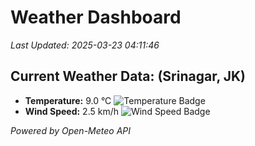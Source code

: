 
# Weather Dashboard

_Last Updated: 2025-03-23 04:11:46_

## Current Weather Data: (Srinagar, JK)
- **Temperature:** 9.0 °C ![Temperature Badge](https://img.shields.io/badge/Temperature-Low%20Temp-blue)
- **Wind Speed:** 2.5 km/h ![Wind Speed Badge](https://img.shields.io/badge/Wind%20Speed-Light%20Wind-blue)

*Powered by Open-Meteo API*
